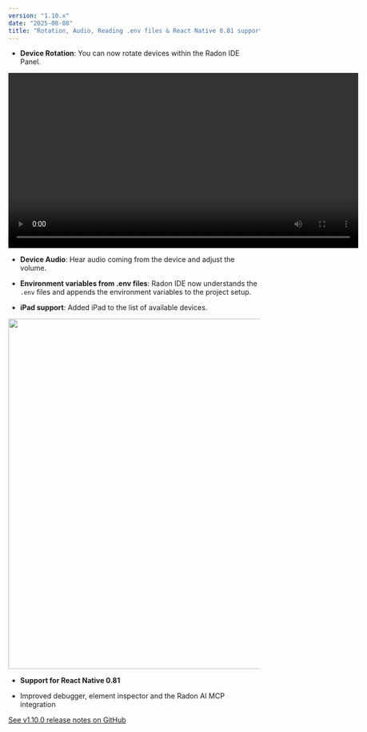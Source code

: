 ```yaml
---
version: "1.10.x"
date: "2025-08-08"
title: "Rotation, Audio, Reading .env files & React Native 0.81 support"
---
```


- **Device Rotation**: You can now rotate devices within the Radon IDE Panel.

<video autoPlay loop width="700" controls className="shadow-image changelog-item">
  <source src="/video/ide_rotation.mp4" type="video/mp4" />
</video>

- **Device Audio**: Hear audio coming from the device and adjust the volume.

- **Environment variables from .env files**: Radon IDE now understands the `.env` files and appends the environment variables to the project setup.

- **iPad support**: Added iPad to the list of available devices.

<img
  width="700"
  src="/img/docs/ide_ipad.png"
  className="shadow-image changelog-item"
/>

- **Support for React Native 0.81**

- Improved debugger, element inspector and the Radon AI MCP integration

<a href="https://github.com/software-mansion/radon-ide/releases/tag/v1.10.0" target="_blank">See v1.10.0 release notes on GitHub</a>
